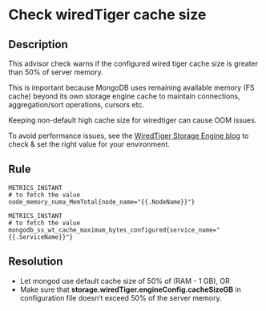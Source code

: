 # Check wiredTiger cache size

## Description
This advisor check warns if the configured wired tiger cache size is greater than 50% of server memory. 

This is important because MongoDB uses remaining available memory (FS cache) beyond its own storage engine cache to maintain connections, aggregation/sort operations, cursors etc. 

Keeping non-default high cache size for wiredtiger can cause OOM issues.

To avoid performance issues, see the [WiredTiger Storage Engine blog](https://www.mongodb.com/docs/manual/core/wiredtiger/#memory-use) to check & set the right value for your environment.


## Rule
```
METRICS_INSTANT
# to fetch the value
node_memory_numa_MemTotal{node_name="{{.NodeName}}"}

METRICS_INSTANT
# to fetch the value
mongodb_ss_wt_cache_maximum_bytes_configured{service_name="{{.ServiceName}}"}            
```

## Resolution
- Let mongod use default cache size of 50% of (RAM - 1 GB), OR 
- Make sure that **storage.wiredTiger.engineConfig.cacheSizeGB** in configuration file doesn’t exceed 50% of the server memory.